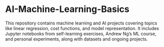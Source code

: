 # AI-Machine-Learning-Basics
This repository contains machine learning and AI projects covering topics like linear regression, cost functions, and model representation. It includes Jupyter notebooks from self-learning exercises, Andrew Ng’s ML course, and personal experiments, along with datasets and ongoing projects.
